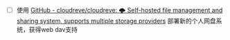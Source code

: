 - [ ] 使用 [GitHub - cloudreve/cloudreve: 🌩 Self-hosted file management and sharing system, supports multiple storage providers](https://github.com/cloudreve/cloudreve) 部署新的个人网盘系统，获得web dav支持